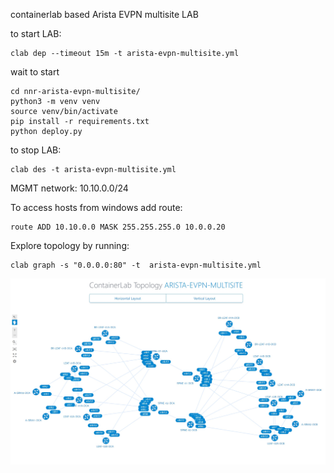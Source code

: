 containerlab based Arista EVPN multisite LAB

to start LAB:
```
clab dep --timeout 15m -t arista-evpn-multisite.yml
```
wait to start
```
cd nnr-arista-evpn-multisite/
python3 -m venv venv
source venv/bin/activate
pip install -r requirements.txt
python deploy.py
```
to stop LAB:
```
clab des -t arista-evpn-multisite.yml
```
MGMT network: 10.10.0.0/24

To access hosts from windows add route: 
```
route ADD 10.10.0.0 MASK 255.255.255.0 10.0.0.20
```

Explore topology by running:
```
clab graph -s "0.0.0.0:80" -t  arista-evpn-multisite.yml
```
![IMAGE_DESCRIPTION](https://github.com/vooray/arista-evpn-multisite/blob/main/topology.jpg)

